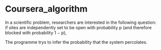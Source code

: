 # Coursera_algorithm

In a scientific problem, 
researchers are interested in the following question: 
if sites are independently set to be open with probability p (and therefore blocked with probability 1 − p), 


The programme trys to infer the probability that the system percolates.
